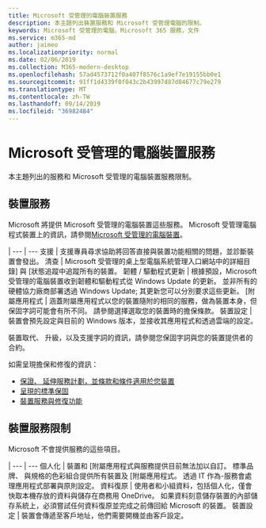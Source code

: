 ```yaml
---
title: Microsoft 受管理的電腦裝置服務
description: 本主題列出裝置服務和 Microsoft 受管理電腦的限制。
keywords: Microsoft 受管理的電腦，Microsoft 365 服務，文件
ms.service: m365-md
author: jaimeo
ms.localizationpriority: normal
ms.date: 02/06/2019
ms.collection: M365-modern-desktop
ms.openlocfilehash: 57ad4573712f0a407f8576c1a9ef7e19155bb0e1
ms.sourcegitcommit: 91ff1d4339f0f043c2b43997d87d84677c79e279
ms.translationtype: MT
ms.contentlocale: zh-TW
ms.lasthandoff: 09/14/2019
ms.locfileid: "36982484"
---
```

# <a name="microsoft-managed-desktop-device-services"></a>Microsoft 受管理的電腦裝置服務

本主題列出的服務和 Microsoft 受管理的電腦裝置服務限制。

## <a name="device-services"></a>裝置服務

Microsoft 將提供 Microsoft 受管理的電腦裝置這些服務。 Microsoft 受管理電腦程式裝置上的資訊，請參閱[Microsoft 受管理的電腦裝置](device-list.md)。

 | 
 --- | ---
支援 | 支援專員尋求協助將回答直接與裝置功能相關的問題，並診斷裝置會發出。
清查 | Microsoft 受管理的桌上型電腦系統管理入口網站中的詳細目錄] 與 [狀態追蹤中追蹤所有的裝置。
韌體 / 驅動程式更新 | 根據預設，Microsoft 受管理的電腦裝置收到韌體和驅動程式從 Windows Update 的更新。 並非所有的硬體協力廠商部署透過 Windows Update; 其更新您可以分別要求這些更新。
[附屬應用程式 | 涵蓋附屬應用程式以您的裝置隨附的相同的服務，做為裝置本身，但保固字詞可能會有所不同。 請參閱選擇選取您的裝置時的擔保條款。 
裝置設定    | 裝置會預先設定與目前的 Windows 版本，並接收其應用程式和透過雲端的設定。 

裝置取代、 升級，以及支援字詞的資訊，請參閱您保固字詞與您的裝置提供者的合約。

如需呈現擔保和修復的資訊：
- [保證、 延伸服務計劃，並條款和條件適用於您裝置](https://support.microsoft.com/help/4040687/info-about-warranties-extended-service-plans-and-terms-conditions)
- [呈現的標準保固](https://support.microsoft.com/help/4036296)
- [裝置服務與修復功能](https://support.microsoft.com/devices)

## <a name="device-service-limitations"></a>裝置服務限制

Microsoft 不會提供服務的這些項目。

 | 
 --- | ---
個人化 | 裝置和 [附屬應用程式與服務提供目前無法加以自訂。 標準品牌、 與規格的色彩組合提供所有裝置及 [附屬應用程式。 透過 IT 作為-服務會處理應用程式部署與原則設定。
資料復原 | 使用者和小組資料，包括個人化，僅會快取本機存放的資料與儲存在商務用 OneDrive。 如果資料刻意儲存裝置的內部儲存系統上，必須嘗試任何資料復原並完成之前傳回給 Microsoft 的裝置。
裝置設定 | 裝置會傳遞至客戶地址，他們需要開機並由客戶設定。
